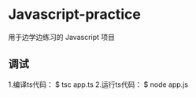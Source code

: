 # Javascript-practice
用于边学边练习的 Javascript 项目

## 调试
1.编译ts代码：   $ tsc app.ts
2.运行ts代码：   $ node app.js